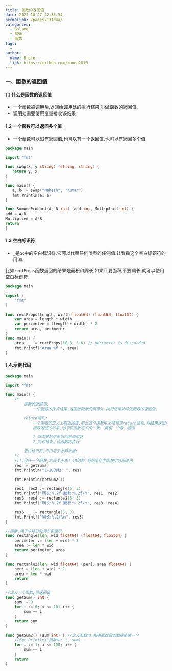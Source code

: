 ```yaml
---
title: 函数的返回值
date: 2022-10-27 22:35:54
permalink: /pages/131d4a/
categories:
  - Golang
  - 基础
  - 函数
tags:
  - 
author: 
  name: Bruce
  link: https://github.com/banna2019
---
```

### 一、函数的返回值

#### 1.1 什么是函数的返回值

- 一个函数被调用后,返回给调用处的执行结果,叫做函数的返回值.
- 调用处需要使用变量接收该结果



#### 1.2 一个函数可以返回多个值

- 一个函数可以没有返回值,也可以有一个返回值,也可以有返回多个值.

```go
package main

import "fmt"

func swap(x, y string) (string, string) {
   return y, x
}

func main() {
   a, b := swap("Mahesh", "Kumar")
   fmt.Println(a, b)
}
```

```go
func SumAndProduct(A, B int) (add int, Multiplied int) {
add = A+B
Multiplied = A*B
return
}
```



#### 1.3 空白标识符

- `_`是`Go`中的空白标识符.它可以代替任何类型的任何值.让看看这个空白标识符的用法.

比如`rectProps`函数返回的结果是面积和周长,如果只要面积,不要周长,就可以使用空白标识符.

```go
package main

import (  
    "fmt"
)

func rectProps(length, width float64) (float64, float64) {  
    var area = length * width
    var perimeter = (length + width) * 2
    return area, perimeter
}
func main() {  
    area, _ := rectProps(10.8, 5.6) // perimeter is discarded
    fmt.Printf("Area %f ", area)
}
```



#### 1.4.示例代码

```go
package main

import "fmt"

func main() {
	/*
		函数的返回值:
			一个函数的执行结果,返回给函数的调用处.执行结果就叫做函数的返回值.

		return语句:
			一个函数的定义上有返回值,那么这个函数中必须使用return语句,将结果返回给调用处.
			函数返回的结果,必须和函数定义的一致: 类型、个数、顺序

			1.将函数的结果返回给调用处
			2.同时结束了该函数的执行

		空白标识符,专门用于舍弃数据: _
	*/
	//1.设计一个函数,哟弄关于求1-10的和,将结果在主函数中打印输出
	res := getSum()
	fmt.Println("1-10的和: ", res)

	fmt.Println(getSum2())

	res1, res2 := rectangle(5, 3)
	fmt.Printf("周长:%.2f,面积:%.2f\n", res1, res2)
	res3, res4 := rectanle2(5, 3)
	fmt.Printf("周长:%.2f,面积:%.2f\n", res3, res4)

	res5, _ := rectangle(5, 3)
	fmt.Printf("周长:%.2f\n", res5)
}

//函数,用于求矩形的周长和面积
func rectangle(len, wid float64) (float64, float64) {
	perimeter := (len + wid) * 2
	area := len * wid
	return perimeter, area
}

func rectanle2(len, wid float64) (peri, area float64) {
	peri = (len + wid) * 2
	area = len * wid
	return
}

//定义一个函数,带返回值
func getSum() int {
	sum := 0
	for i := 0; i <= 10; i++ {
		sum += i
	}
	return sum
}

func getSum2() (sum int) { //定义函数时,指明要返回的数据是哪一个
	//fmt.Println("函数中: ", sum)
	for i := 1; i <= 100; i++ {
		sum += i
	}
	return
}
```



